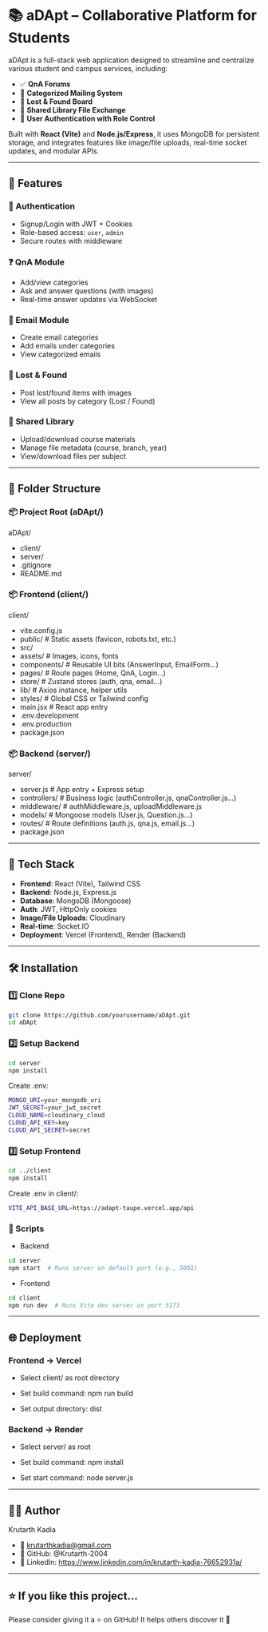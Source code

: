 # 📚 aDApt – Collaborative Platform for Students

aDApt is a full-stack web application designed to streamline and centralize various student and campus services, including:

- ✅ **QnA Forums**
- 📧 **Categorized Mailing System**
- 🧳 **Lost & Found Board**
- 📂 **Shared Library File Exchange**
- 🔐 **User Authentication with Role Control**

Built with **React (Vite)** and **Node.js/Express**, it uses MongoDB for persistent storage, and integrates features like image/file uploads, real-time socket updates, and modular APIs.

---

## 🧠 Features

### 🔐 Authentication
- Signup/Login with JWT + Cookies
- Role-based access: `user`, `admin`
- Secure routes with middleware

### ❓ QnA Module
- Add/view categories
- Ask and answer questions (with images)
- Real-time answer updates via WebSocket

### 📧 Email Module
- Create email categories
- Add emails under categories
- View categorized emails

### 🧳 Lost & Found
- Post lost/found items with images
- View all posts by category (Lost / Found)

### 📂 Shared Library
- Upload/download course materials
- Manage file metadata (course, branch, year)
- View/download files per subject

---

## 📁 Folder Structure

### 📦 Project Root (aDApt/)
aDApt/
- client/
- server/
- .gitignore
- README.md

### 📦 Frontend (client/)
client/
- vite.config.js
- public/              # Static assets (favicon, robots.txt, etc.)
- src/
- assets/          # Images, icons, fonts
- components/      # Reusable UI bits (AnswerInput, EmailForm…)
- pages/           # Route pages (Home, QnA, Login…)
- store/           # Zustand stores (auth, qna, email…)
- lib/             # Axios instance, helper utils
- styles/          # Global CSS or Tailwind config
- main.jsx         # React app entry
- .env.development
- .env.production
- package.json

### 📦 Backend (server/)
server/
- server.js           # App entry + Express setup
- controllers/        # Business logic (authController.js, qnaController.js…)
- middleware/         # authMiddleware.js, uploadMiddleware.js
- models/             # Mongoose models (User.js, Question.js…)
- routes/             # Route definitions (auth.js, qna.js, email.js…)
- package.json

---

## 🚀 Tech Stack

- **Frontend**: React (Vite), Tailwind CSS
- **Backend**: Node.js, Express.js
- **Database**: MongoDB (Mongoose)
- **Auth**: JWT, HttpOnly cookies
- **Image/File Uploads**: Cloudinary
- **Real-time**: Socket.IO
- **Deployment**: Vercel (Frontend), Render (Backend)

---

## 🛠️ Installation

### 1️⃣ Clone Repo

```bash
git clone https://github.com/yourusername/aDApt.git
cd aDApt
```

### 2️⃣ Setup Backend
```bash
cd server
npm install
```
Create .env:
```bash
MONGO_URI=your_mongodb_uri
JWT_SECRET=your_jwt_secret
CLOUD_NAME=cloudinary_cloud
CLOUD_API_KEY=key
CLOUD_API_SECRET=secret
```
### 3️⃣ Setup Frontend
```bash
cd ../client
npm install
```
Create .env in client/:
```bash
VITE_API_BASE_URL=https://adapt-taupe.vercel.app/api
```
### 🧪 Scripts
- Backend
```bash
cd server
npm start  # Runs server on default port (e.g., 5001)
```
- Frontend
```bash
cd client
npm run dev  # Runs Vite dev server on port 5173
```
---

## 🌐 Deployment
### Frontend → Vercel
- Select client/ as root directory

- Set build command: npm run build

- Set output directory: dist

### Backend → Render
- Select server/ as root

- Set build command: npm install

- Set start command: node server.js

---

## 🙋‍♂️ Author
Krutarth Kadia
- 📧 krutarthkadia@gmail.com
- 🐙 GitHub: @Krutarth-2004
- 🔗 LinkedIn: https://www.linkedin.com/in/krutarth-kadia-76652931a/

---

## ⭐️ If you like this project...
Please consider giving it a ⭐ on GitHub! It helps others discover it 🙌

